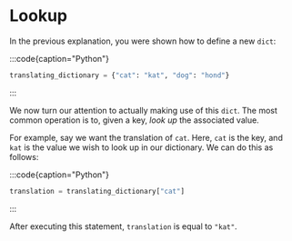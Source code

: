 # Lookup

In the previous explanation, you were shown how to define a new `dict`:

:::code{caption="Python"}

```python
translating_dictionary = {"cat": "kat", "dog": "hond"}
```

:::

We now turn our attention to actually making use of this `dict`.
The most common operation is to, given a key, *look up* the associated value.

For example, say we want the translation of `cat`.
Here, `cat` is the key, and `kat` is the value we wish to look up in our dictionary.
We can do this as follows:

:::code{caption="Python"}

```python
translation = translating_dictionary["cat"]
```

:::

After executing this statement, `translation` is equal to `"kat"`.
